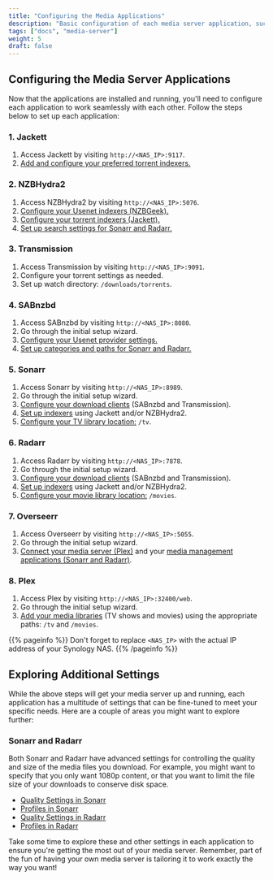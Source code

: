 ```yaml
---
title: "Configuring the Media Applications"
description: "Basic configuration of each media server application, such as Sonarr, Radarr, and Plex."
tags: ["docs", "media-server"]
weight: 5
draft: false
---
```


## Configuring the Media Server Applications

Now that the applications are installed and running, you'll need to configure each application to work seamlessly with each other. Follow the steps below to set up each application:

### 1. Jackett

1. Access Jackett by visiting `http://<NAS_IP>:9117`.
2. [Add and configure your preferred torrent indexers.](https://github.com/Jackett/Jackett/wiki/Definition-format)

### 2. NZBHydra2

1. Access NZBHydra2 by visiting `http://<NAS_IP>:5076`.
2. [Configure your Usenet indexers (NZBGeek).](https://github.com/theotherp/nzbhydra2/wiki/Tutorial-(Indexers,-newznab,-API,-*arr,-etc.))
3. [Configure your torrent indexers (Jackett).](https://github.com/theotherp/nzbhydra2/wiki/Tutorial-(Indexers,-newznab,-API,-*arr,-etc.)#torrent-trackers-and-torznab)
4. [Set up search settings for Sonarr and Radarr.](https://github.com/theotherp/nzbhydra2/wiki/Tutorial-(Indexers,-newznab,-API,-*arr,-etc.))

### 3. Transmission

1. Access Transmission by visiting `http://<NAS_IP>:9091`.
2. Configure your torrent settings as needed.
3. Set up watch directory: `/downloads/torrents`.

### 4. SABnzbd

1. Access SABnzbd by visiting `http://<NAS_IP>:8080`.
2. Go through the initial setup wizard.
3. [Configure your Usenet provider settings.](https://sabnzbd.org/wiki/configuration/3.7/servers)
4. [Set up categories and paths for Sonarr and Radarr.](https://sabnzbd.org/wiki/configuration/3.7/categories)

### 5. Sonarr

1. Access Sonarr by visiting `http://<NAS_IP>:8989`.
2. Go through the initial setup wizard.
3. [Configure your download clients](https://wiki.servarr.com/sonarr/settings#download-clients) (SABnzbd and Transmission).
4. [Set up indexers](https://wiki.servarr.com/sonarr/settings#indexers) using Jackett and/or NZBHydra2.
5. [Configure your TV library location:](https://wiki.servarr.com/sonarr/settings#root-folders) `/tv`.

### 6. Radarr

1. Access Radarr by visiting `http://<NAS_IP>:7878`.
2. Go through the initial setup wizard.
3. [Configure your download clients](https://wiki.servarr.com/radarr/quick-start-guide#download-clients) (SABnzbd and Transmission).
4. [Set up indexers](https://wiki.servarr.com/radarr/quick-start-guide#indexers) using Jackett and/or NZBHydra2.
5. [Configure your movie library location:](https://wiki.servarr.com/radarr/quick-start-guide#root-folders) `/movies`.

### 7. Overseerr

1. Access Overseerr by visiting `http://<NAS_IP>:5055`.
2. Go through the initial setup wizard.
3. [Connect your media server (Plex)](https://docs.overseerr.dev/using-overseerr/settings#plex) and your [media management applications (Sonarr and Radarr)](https://docs.overseerr.dev/using-overseerr/settings#radarr-sonarr-settings).

### 8. Plex

1. Access Plex by visiting `http://<NAS_IP>:32400/web`.
2. Go through the initial setup wizard.
3. [Add your media libraries](https://support.plex.tv/articles/200288926-creating-libraries/) (TV shows and movies) using the appropriate paths: `/tv` and `/movies`.

{{% pageinfo %}}
Don't forget to replace `<NAS_IP>` with the actual IP address of your Synology NAS.
{{% /pageinfo %}}

## Exploring Additional Settings

While the above steps will get your media server up and running, each application has a multitude of settings that can be fine-tuned to meet your specific needs. Here are a couple of areas you might want to explore further:

### Sonarr and Radarr

Both Sonarr and Radarr have advanced settings for controlling the quality and size of the media files you download. For example, you might want to specify that you only want 1080p content, or that you want to limit the file size of your downloads to conserve disk space.

* [Quality Settings in Sonarr](https://wiki.servarr.com/sonarr/settings#quality)
* [Profiles in Sonarr](https://wiki.servarr.com/sonarr/settings#profiles)
* [Quality Settings in Radarr](https://wiki.servarr.com/radarr/settings#quality)
* [Profiles in Radarr](https://wiki.servarr.com/radarr/settings#profiles)

Take some time to explore these and other settings in each application to ensure you're getting the most out of your media server. Remember, part of the fun of having your own media server is tailoring it to work exactly the way you want!
